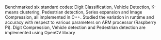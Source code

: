 Benchmarked six standard codes: Digit Classification, Vehicle Detection, K-means clustering, Pedestrian detection, Series expansion and Image Compression, all implemented in C++. Studied the variation in runtime and accuracy with respect to various parameters on ARM processor (Raspberry Pi).
Digit Compression, Vehicle detection and Pedestrian detection are implemented using OpenCV library
